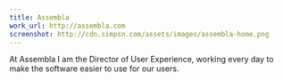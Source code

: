 ```yaml
---
title: Assembla
work_url: http://assembla.com
screenshot: http://cdn.simpsn.com/assets/images/assembla-home.png
---
```

At Assembla I am the Director of User Experience, working every day to make the software easier to use for our users.